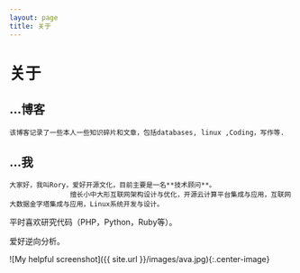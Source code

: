 ```yaml
---
layout: page
title: 关于
---
```


# 关于

## ...博客

    该博客记录了一些本人一些知识碎片和文章，包括databases, linux ,Coding，写作等.

## ...我

    大家好，我叫Rory，爱好开源文化，目前主要是一名**技术顾问**。
                   擅长小中大形互联网架构设计与优化，开源云计算平台集成与应用，互联网大数据金字塔集成与应用，Linux系统开发与设计。

平时喜欢研究代码（PHP，Python，Ruby等）。

爱好逆向分析。

![My helpful screenshot]({{ site.url }}/images/ava.jpg){:.center-image}
